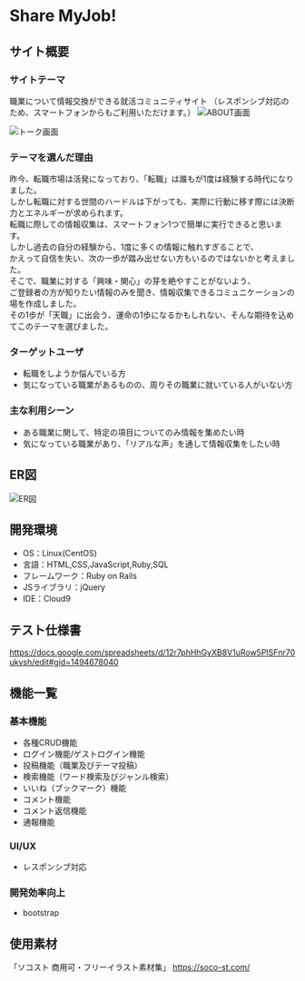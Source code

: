 # Share MyJob!

## サイト概要

### サイトテーマ
職業について情報交換ができる就活コミュニティサイト
（レスポンシブ対応のため、スマートフォンからもご利用いただけます。）
![ABOUT画面](https://user-images.githubusercontent.com/111132750/207779197-d07e52ad-3c63-4827-ac67-f03842f2ad1f.jpg)

![トーク画面](https://user-images.githubusercontent.com/111132750/207779404-812bdc06-a2ac-4c52-a9af-11e554286baf.jpg)

### テーマを選んだ理由
昨今、転職市場は活発になっており、「転職」は誰もが1度は経験する時代になりました。<br>
しかし転職に対する世間のハードルは下がっても、実際に行動に移す際には決断力とエネルギーが求められます。<br>
転職に際しての情報収集は、スマートフォン1つで簡単に実行できると思います。<br>
しかし過去の自分の経験から、1度に多くの情報に触れすぎることで、<br>
かえって自信を失い、次の一歩が踏み出せない方もいるのではないかと考えました。<br>
そこで、職業に対する「興味・関心」の芽を絶やすことがないよう、<br>
ご登録者の方が知りたい情報のみを聞き、情報収集できるコミュニケーションの場を作成しました。<br>
その1歩が「天職」に出会う、運命の1歩になるかもしれない、そんな期待を込めてこのテーマを選びました。<br>


### ターゲットユーザ
* 転職をしようか悩んでいる方
* 気になっている職業があるものの、周りその職業に就いている人がいない方

### 主な利用シーン
* ある職業に関して、特定の項目についてのみ情報を集めたい時
* 気になっている職業があり、「リアルな声」を通して情報収集をしたい時

## ER図
![ER図](https://user-images.githubusercontent.com/111132750/207772615-76ec6f3f-cc75-403d-9bff-395f3849ce18.jpg)

## 開発環境
- OS：Linux(CentOS)
- 言語：HTML,CSS,JavaScript,Ruby,SQL
- フレームワーク：Ruby on Rails
- JSライブラリ：jQuery
- IDE：Cloud9

## テスト仕様書
https://docs.google.com/spreadsheets/d/12r7phHhGyXB8V1uRow5PISFnr70ukvsh/edit#gid=1494678040

## 機能一覧

### 基本機能
* 各種CRUD機能
* ログイン機能/ゲストログイン機能
* 投稿機能（職業及びテーマ投稿）
* 検索機能（ワード検索及びジャンル検索）
* いいね（ブックマーク）機能
* コメント機能
* コメント返信機能
* 通報機能

### UI/UX
* レスポンシブ対応

### 開発効率向上
* bootstrap

## 使用素材
「ソコスト 商用可・フリーイラスト素材集」
https://soco-st.com/


